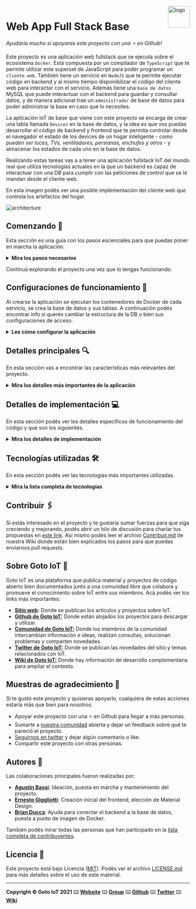 <a href="https://www.gotoiot.com/">
    <img src="doc/gotoiot-logo.png" alt="logo" title="Goto IoT" align="right" width="60" height="60" />
</a>

Web App Full Stack Base
=======================

*Ayudaría mucho si apoyaras este proyecto con una ⭐ en Github!*

Este proyecto es una aplicación web fullstack que se ejecuta sobre el ecosistema `Docker`. Está compuesta por un compilador de `TypeScript` que te permite utilizar este superset de JavaScript para poder programar un `cliente web`. También tiene un servicio en `NodeJS` que te permite ejecutar código en backend y al mismo tiempo disponibilizar el código del cliente web para interactar con el servicio. Además tiene una `base de datos` MySQL que puede interactuar con el backend para guardar y consultar datos, y de manera adicional trae un `administrador` de base de datos para poder administrar la base en caso que lo necesites.

La aplicación IoT de base que viene con este proyecto se encarga de crear una tabla llamada `Devices` en la base de datos, y la idea es que vos puedas desarrollar el código de backend y frontend que te permita controlar desde el navegador el estado de los devices de un hogar inteligente - *como pueden ser luces, TVs, ventiladores, persianas, enchufes y otros* - y almacenar los estados de cada uno en la base de datos. 

Realizando estas tareas vas a a tener una aplicación fullstack IoT del mundo real que utiliza tecnologías actuales en la que un backend es capaz de interactuar con una DB para cumplir con las peticiones de control que se le mandan desde el cliente web.

En esta imagen podés ver una posible implementación del cliente web que controla los artefactos del hogar.

![architecture](doc/webapp-example-1.png)

## Comenzando 🚀

Esta sección es una guía con los pasos escenciales para que puedas poner en marcha la aplicación.

<details><summary><b>Mira los pasos necesarios</b></summary><br>

### Instalar las dependencias

Para correr este proyecto es necesario que instales `Docker` y `Docker Compose`. 

En [este artículo](https://www.gotoiot.com/pages/articles/docker_installation_linux/) publicado en nuestra web están los detalles para instalar Docker y Docker Compose en una máquina Linux. Si querés instalar ambas herramientas en una Raspberry Pi podés seguir [este artículo](https://www.gotoiot.com/pages/articles/rpi_docker_installation) de nuestra web que te muestra todos los pasos necesarios.

En caso que quieras instalar las herramientas en otra plataforma o tengas algún incoveniente, podes leer la documentación oficial de [Docker](https://docs.docker.com/get-docker/) y también la de [Docker Compose](https://docs.docker.com/compose/install/).

Continua con la descarga del código cuando tengas las dependencias instaladas y funcionando.

### Descargar el código

Para descargar el código, lo más conveniente es que realices un `fork` de este proyecto a tu cuenta personal haciendo click en [este link](https://github.com/gotoiot/app-fullstack-base/fork). Una vez que ya tengas el fork a tu cuenta, descargalo con este comando (acordate de poner tu usuario en el link):

```
git clone https://github.com/USER/app-fullstack-base.git
```

> En caso que no tengas una cuenta en Github podes clonar directamente este repo.

### Ejecutar la aplicación

Para ejecutar la aplicación tenes que correr el comando `docker-compose up` desde la raíz del proyecto. Este comando va a descargar las imágenes de Docker de node, de typescript, de la base datos y del admin de la DB, y luego ponerlas en funcionamiento. 

Para acceder al cliente web ingresa a a la URL [http://localhost:8000/](http://localhost:8000/) y para acceder al admin de la DB accedé a [localhost:8001/](http://localhost:8001/). 

Si pudiste acceder al cliente web y al administrador significa que la aplicación se encuentra corriendo bien. 

> Si te aparece un error la primera vez que corres la app, deteńe el proceso y volvé a iniciarla. Esto es debido a que el backend espera que la DB esté creada al iniciar, y en la primera ejecución puede no alcanzar a crearse. A partir de la segunda vez el problema queda solucionado.

</details>

Continuá explorando el proyecto una vez que lo tengas funcionando.

## Configuraciones de funcionamiento 🔩

Al crearse la aplicación se ejecutan los contenedores de Docker de cada servicio, se crea la base de datos y sus tablas. A continuación podés encontrar info si querés cambiar la estructura de la DB o bien sus configuraciones de acceso.

<details><summary><b>Lee cómo configurar la aplicación</b></summary><br>

### Configuración de la DB

Como ya comprobaste, para acceder PHPMyAdmin tenés que ingresar en la URL [localhost:8001/](http://localhost:8001/). En el login del administrador, el usuario para acceder a la db es `root` y contraseña es la variable `MYSQL_ROOT_PASSWORD` del archivo `docker-compose.yml`.

Para el caso del servicio de NodeJS que se comunica con la DB fijate que en el archivo `src/backend/mysql-connector.js` están los datos de acceso para ingresar a la base.

Si quisieras cambiar la contraseña, puertos, hostname u otras configuraciones de la DB deberías primero modificar el servicio de la DB en el archivo `docker-compose.yml` y luego actualizar las configuraciones para acceder desde PHPMyAdmin y el servicio de NodeJS.

### Estructura de la DB

Al iniciar el servicio de la base de datos, si esta no está creada toma el archivo que se encuentra en `db/dumps/smart_home.sql` para crear la base de datos automáticamente.

En ese archivo está la configuración de la tabla `Devices` y otras configuraciones más. Si quisieras cambiar algunas configuraciones deberías modificar este archivo y crear nuevamente la base de datos para que se tomen en cuenta los cambios.

Tené en cuenta que la base de datos se crea con permisos de superusuario por lo que no podrías borrar el directorio con tu usuario de sistema, para eso debés hacerlo con permisos de administrador. En ese caso podés ejecutar el comando `sudo rm -r db/data` para borrar el directorio completo.

</details>


## Detalles principales 🔍

En esta sección vas a encontrar las características más relevantes del proyecto.

<details><summary><b>Mira los detalles más importantes de la aplicación</b></summary><br>
<br>

### Arquitectura de la aplicación

Como ya pudiste ver, la aplicación se ejecuta sobre el ecosistema Docker, y en esta imagen podés ver el diagrama de arquitectura.

![architecture](doc/architecture.png)

### El cliente web

El cliente web es una Single Page Application que se comunica con el servicio en NodeJS mediante JSON a través de requests HTTP. Puede consultar el estado de dispositivos en la base de datos (por medio del servicio en NodeJS) y también cambiar el estado de los mismos. Los estilos del código están basados en **Material Design**.

### El servicio web

El servicio en **NodeJS** posee distintos endpoints para comunicarse con el cliente web mediante requests HTTP enviando **JSON** en cada transacción. Procesando estos requests es capaz de comunicarse con la base de datos para consultar y controlar el estado de los dispositivos, y devolverle una respuesta al cliente web también en formato JSON. Así mismo el servicio es capaz de servir el código del cliente web.

### La base de datos

La base de datos se comunica con el servicio de NodeJS y permite almacenar el estado de los dispositivos en la tabla **Devices**. Ejecuta un motor **MySQL versión 5.7** y permite que la comunicación con sus clientes pueda realizarse usando usuario y contraseña en texto plano. En versiones posteriores es necesario brindar claves de acceso, por este motivo la versión 5.7 es bastante utilizada para fases de desarrollo.

### El administrador de la DB

Para esta aplicación se usa **PHPMyAdmin**, que es un administrador de base de datos web muy utilizado y que podés utilizar en caso que quieras realizar operaciones con la base, como crear tablas, modificar columnas, hacer consultas y otras cosas más.

### El compilador de TypeScript

**TypeScript** es un lenguaje de programación libre y de código abierto desarrollado y mantenido por Microsoft. Es un superconjunto de JavaScript, que esencialmente añade tipos estáticos y objetos basados en clases. Para esta aplicación se usa un compilador de TypeScript basado en una imagen de [Harmish](https://hub.docker.com/r/harmish) en Dockerhub, y está configurado para monitorear en tiempo real los cambios que se realizan sobre el directorio **src/frontend/ts** y automáticamente generar código compilado a JavaScript en el directorio  **src/frontend/js**. Los mensajes del compilador aparecen automáticamente en la terminal al ejecutar el comando **docker-compose up**.

### Ejecución de servicios

Los servicios de la aplicación se ejecutan sobre **contenedores de Docker**, así se pueden desplegar de igual manera en diferentes plataformas. Los detalles sobre cómo funcionan los servicios los podés ver directamente en el archivo **docker-compose.yml**.

### Organización del proyecto

En la siguiente ilustración podés ver cómo está organizado el proyecto para que tengas en claro qué cosas hay en cada lugar.

```sh
├── db                          # directorio de la DB
│   ├── data                    # estructura y datos de la DB
│   └── dumps                   # directorio de estructuras de la DB
│       └── smart_home.sql      # estructura con la base de datos "smart_home"
├── doc                         # documentacion general del proyecto
└── src                         # directorio codigo fuente
│   ├── backend                 # directorio para el backend de la aplicacion
│   │   ├── index.js            # codigo principal del backend
│   │   ├── mysql-connector.js  # codigo de conexion a la base de datos
│   │   ├── package.json        # configuracion de proyecto NodeJS
│   │   └── package-lock.json   # configuracion de proyecto NodeJS
│   └── frontend                # directorio para el frontend de la aplicacion
│       ├── js                  # codigo javascript que se compila automáticamente
│       ├── static              # donde alojan archivos de estilos, imagenes, fuentes, etc.
│       ├── ts                  # donde se encuentra el codigo TypeScript a desarrollar
│       └── index.html          # archivo principal del cliente HTML
├── docker-compose.yml          # archivo donde se aloja la configuracion completa
├── README.md                   # este archivo
├── CHANGELOG.md                # archivo para guardar los cambios del proyecto
├── LICENSE.md                  # licencia del proyecto
```

> No olvides ir poniendo tus cambios en el archivo `CHANGELOG.md` a medida que avanzas en el proyecto.

</details>

## Detalles de implementación 💻

En esta sección podés ver los detalles específicos de funcionamiento del código y que son los siguientes.

<details><summary><b>Mira los detalles de implementación</b></summary><br>
    
### Tipos de dispositivos

La aplicación soporta 7 tipos de dispositivos:
    
    0- Luces
    
    1- Ventanas/persianas
    
    2- Ventiladores
    
    3- TV's
    
    4- Dispositivos de audio
    
    5- Aires acondicionados
    
    6- Toma corriente

Los dispositivos del tipo 1, 2 y 5 poseen un slider para encenderlos y establecer su valor de estado exacto, mientras que el resto de los dispositivos poseen un switch para encenderlos o apagarlos.  
    
### Agregar un dispositivo
    
Para agregar un dispositivo desde el cliente web se debe acceder a la aplicación mediante la URL: http://localhost:8000/.

Una vez allí, se podrá observar el listado de dispositivos creados. Imagen de referencia:
    
![image](https://user-images.githubusercontent.com/46693419/206023132-1929bed9-5f91-4d76-863a-0cea4d32cf28.png)
    
Desde esta pantalla, se debe hacer click en el botón que tiene la leyenda "Add new device". Esta acción abrirá un modal con los datos a completar para la creación de un nuevo dispositivo. Imagen de referencia:
    
![image](https://user-images.githubusercontent.com/46693419/206023424-2f78c74e-10cd-4a63-9bd4-e521d4a2fa16.png)

Una vez completados los datos, se debe hacer click en el botón que tiene la leyenda "Create". Imágenes de referencia:
    
![image](https://user-images.githubusercontent.com/46693419/206023894-5a8ac7ab-da28-4d4b-a6d6-057f77f1fd44.png)
    
![image](https://user-images.githubusercontent.com/46693419/206024042-8cf05b09-7b8e-4000-abaa-1b67c1c3708c.png)
    
Se debe recalcar que todos los datos del formulario son obligatorios, en caso de no completarlos se indicará un mensaje de error por medio de un toast. Imagen de referencia: 
    
![image](https://user-images.githubusercontent.com/46693419/206023963-2580c81f-7570-40df-b528-421186bb5a99.png)
    
### Frontend

El frontend fue desarrollado con TypeScript.

La aplicación posee 4 funcionalidades básicas:
    
    1- Crear un nuevo dispositivo: Esta funcionalidad se realiza mediante el modal que se abre al hacer click en el botón con la leyenda "Add new device".
    
    2- Editar un dispositivo específico: Esta funcionalidad se realiza mediante el modal que se abre al hacer click en el boton con la leyenda "Update" de alguno de los dispositivos creados. Otra forma de editar un dispositivo es mediante el toggle de su switch o el deslizamiento de su slider dependiendo de que tipo de dispositivo sea.
    
    3- Eliminar un dispositivo específico: Esta funcionalidad se realiza al hacer click en el botón con la leyenda "Delete" de alguno de los dispositivos creados.
    
    4- Listar todos los dispositivos creados: Esta funcionalidad se realiza cuando el usuario ingresa a la aplicación. Cada dispositivo posee su card que contiene sus datos (incluyendo un icono que indica el tipo de dispositivo), a su vez también contiene un boton de eliminar y otro de modificar.

Las validaciones de los datos de los dispositivos para la funcionalidad 1 y 2 se realiza tanto en el frontend como en el backend.    
    
Se debe recalcar que al ejecutar cada una de estas funcionalidades internamente el frontend estará realizando llamadas HTTP al backend para poder obtener el resultado esperado.
   
A su vez al ejecutar las funcionalidades 1, 2 o 3 se emitirá un toast para informar al usuario si la operación tuvo éxito o fallo. Mientras que para la funcionalidad 4 se emitirá un toast si la operación falla.
    
### Backend

Las tecnologías utilizadas para el desarrollo del backend son NodeJS utilizando ExpressJS y MySQL.
    
La API se crea en el archivo "index.js", el cual se encuentra en la raíz de la carpeta "backend".
Los endpoints de los dispositivos están definidos en un archivo separado, el cual está en la ruta "routes/devices.routes.js". Este archivo es importado en el "index.js" para crear los endpoints correspondientes.
    
Por otra parte, se creó un archivo en la ruta "misc/utils.js" para colocar las validaciones a los datos de los dispositivos para los endpoints POST y PUT. 
 
<details><summary><b>Ver los endpoints disponibles</b></summary><br>

1) Endpoint para obtener todos los dispositivos.
    
    URL: http://localhost:8000/api/devices
    
    ```json
    {
        "method": "get",
        "request_headers": "application/json",
        "response_code": 200,
        "request_response": [
                {"id":6,"name":"Persiana 3","description":"Persiana balcon","state":73,"type":1},
                {"id":25,"name":"bc","description":"b","state":1,"type":0},                           
                {"id":26,"name":"w","description":"w","state":0,"type":0}
         ]
    }
    ```
    
    El status code de respuesta en caso de éxito será 200. En caso de que la operación falle el status code de respuesta será 500. 
    
2) Endpoint para obtener un dispositivo específico a partir de su id.
    
    URL: http://localhost:8000/api/devices/:id
    
    Ejemplo: http://localhost:8000/api/devices/6
    
    ```json
    {
        "method": "get",
        "request_headers": "application/json",
        "response_code": 200,
        "request_response": { "id":6,"name":"Persiana 3","description":"Persiana balcon","state":73,"type":1 },
    }
    ```
    
    El status code de respuesta en caso de éxito será 200. En caso de que la operación falle debido a que el dispositivo no existe, el status code de respuesta será       404. En caso de fallar por algun otro motivo, su status code de respuesta será 500.
    
3) Endpoint para crear un nuevo dispositivo.
    
    URL: http://localhost:8000/api/devices
    
    ```json
    {
        "method": "post",
        "request_headers": "application/json",
        "response_code": 200,
        "payload": { name: "Example", description: "Example", type: 0 },
        "request_response": {"id":28,"name":"Example","description":"Example","state":0,"type":0},
    }
    ```
    
    El status code de respuesta en caso de éxito será 200. En caso de que la operación falle debido a que el dispositivo no existe, el status code de respuesta será       404. Si la validación de los datos del dispositivo falla, el status code de respuesta sera 400. En caso de fallar por algun otro motivo, su status code de             respuesta será 500.  
    
4) Endpoint para modificar un dispositivo específico a partir de su id.
    
    URL: http://localhost:8000/api/devices/:id
    
    Ejemplo: http://localhost:8000/api/devices/28
    
    ```json
    {
        "method": "put",
        "request_headers": "application/json",
        "response_code": 200,
        "payload": { id: 28, name: "Example Two", description: "Example Two", type: 0, state: 0 },
        "request_response": {"id":28,"name":"Example Two","description":"Example Two","state":0,"type":0},
    }
    ```
    
    El status code de respuesta en caso de éxito será 200. En caso de que la operación falle debido a que el dispositivo no existe, el status code de respuesta será       404. Si la validación de los datos del dispositivo falla, el status code de respuesta sera 400. En caso de fallar por algun otro motivo, su status code de             respuesta será 500. 
    
5) Endpoint para eliminar un dispositivo específico a partir de su id.
    
    URL: http://localhost:8000/api/devices/:id
    
    Ejemplo: http://localhost:8000/api/devices/27
    
    ```json
    {
        "method": "delete",
        "request_headers": "application/json",
        "response_code": 200,
        "request_response": "27",
    }
    ```
    
    El status code de respuesta en caso de éxito será 200. En caso de que la operación falle debido a que el dispositivo no existe, el status code de respuesta será       404. En caso de fallar por algun otro motivo, su status code de respuesta será 500.  
    
</details>

</details>


## Tecnologías utilizadas 🛠️

En esta sección podés ver las tecnologías más importantes utilizadas.

<details><summary><b>Mira la lista completa de tecnologías</b></summary><br>

* [Docker](https://www.docker.com/) - Ecosistema que permite la ejecución de contenedores de software.
* [Docker Compose](https://docs.docker.com/compose/) - Herramienta que permite administrar múltiples contenedores de Docker.
* [Node JS](https://nodejs.org/es/) - Motor de ejecución de código JavaScript en backend.
* [MySQL](https://www.mysql.com/) - Base de datos para consultar y almacenar datos.
* [PHPMyAdmin](https://www.phpmyadmin.net/) - Administrador web de base de datos.
* [Material Design](https://material.io/design) - Bibliotecas de estilo responsive para aplicaciones web.
* [TypeScript](https://www.typescriptlang.org/) - Superset de JavaScript tipado y con clases.

</details>

## Contribuir 🖇️

Si estás interesado en el proyecto y te gustaría sumar fuerzas para que siga creciendo y mejorando, podés abrir un hilo de discusión para charlar tus propuestas en [este link](https://github.com/gotoiot/app-fullstack-base/issues/new). Así mismo podés leer el archivo [Contribuir.md](https://github.com/gotoiot/gotoiot-doc/wiki/Contribuir) de nuestra Wiki donde están bien explicados los pasos para que puedas enviarnos pull requests.

## Sobre Goto IoT 📖

Goto IoT es una plataforma que publica material y proyectos de código abierto bien documentados junto a una comunidad libre que colabora y promueve el conocimiento sobre IoT entre sus miembros. Acá podés ver los links más importantes:

* **[Sitio web](https://www.gotoiot.com/):** Donde se publican los artículos y proyectos sobre IoT. 
* **[Github de Goto IoT:](https://github.com/gotoiot)** Donde están alojados los proyectos para descargar y utilizar. 
* **[Comunidad de Goto IoT:](https://groups.google.com/g/gotoiot)** Donde los miembros de la comunidad intercambian información e ideas, realizan consultas, solucionan problemas y comparten novedades.
* **[Twitter de Goto IoT:](https://twitter.com/gotoiot)** Donde se publican las novedades del sitio y temas relacionados con IoT.
* **[Wiki de Goto IoT:](https://github.com/gotoiot/doc/wiki)** Donde hay información de desarrollo complementaria para ampliar el contexto.

## Muestras de agradecimiento 🎁

Si te gustó este proyecto y quisieras apoyarlo, cualquiera de estas acciones estaría más que bien para nosotros:

* Apoyar este proyecto con una ⭐ en Github para llegar a más personas.
* Sumarte a [nuestra comunidad](https://groups.google.com/g/gotoiot) abierta y dejar un feedback sobre qué te pareció el proyecto.
* [Seguirnos en twitter](https://github.com/gotoiot/doc/wiki) y dejar algún comentario o like.
* Compartir este proyecto con otras personas.

## Autores 👥

Las colaboraciones principales fueron realizadas por:

* **[Agustin Bassi](https://github.com/agustinBassi)**: Ideación, puesta en marcha y mantenimiento del proyecto.
* **[Ernesto Giggliotti](https://github.com/ernesto-g)**: Creación inicial del frontend, elección de Material Design.
* **[Brian Ducca](https://github.com/brianducca)**: Ayuda para conectar el backend a la base de datos, puesta a punto de imagen de Docker.

También podés mirar todas las personas que han participado en la [lista completa de contribuyentes](https://github.com/###/contributors).

## Licencia 📄

Este proyecto está bajo Licencia ([MIT](https://choosealicense.com/licenses/mit/)). Podés ver el archivo [LICENSE.md](LICENSE.md) para más detalles sobre el uso de este material.

---

**Copyright © Goto IoT 2021** ⌨️ [**Website**](https://www.gotoiot.com) ⌨️ [**Group**](https://groups.google.com/g/gotoiot) ⌨️ [**Github**](https://www.github.com/gotoiot) ⌨️ [**Twitter**](https://www.twitter.com/gotoiot) ⌨️ [**Wiki**](https://github.com/gotoiot/doc/wiki)
